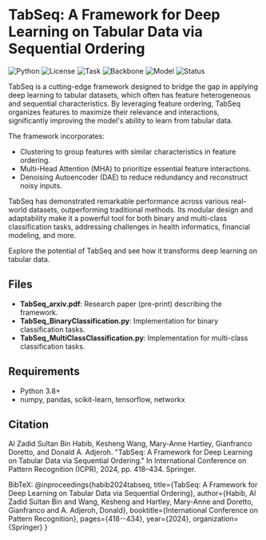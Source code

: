 # TabSeq: A Framework for Deep Learning on Tabular Data via Sequential Ordering

![Python](https://img.shields.io/badge/Python-3.8%2B-blue)
![License](https://img.shields.io/badge/License-MIT-green)
![Task](https://img.shields.io/badge/Task-Feature%20Ordering-blueviolet)
![Backbone](https://img.shields.io/badge/Backbone-Transformer--Autoencoder-orange)
![Model](https://img.shields.io/badge/Model-TabSeq-skyblue)
![Status](https://img.shields.io/badge/Status-Completed-brightgreen)

TabSeq is a cutting-edge framework designed to bridge the gap in applying deep learning to tabular datasets, which often has feature heterogeneous and sequential characteristics. By leveraging feature ordering, TabSeq organizes features to maximize their relevance and interactions, significantly improving the model's ability to learn from tabular data.

The framework incorporates:

- Clustering to group features with similar characteristics in feature ordering.
- Multi-Head Attention (MHA) to prioritize essential feature interactions.
- Denoising Autoencoder (DAE) to reduce redundancy and reconstruct noisy inputs.

TabSeq has demonstrated remarkable performance across various real-world datasets, outperforming traditional methods. Its modular design and adaptability make it a powerful tool for both binary and multi-class classification tasks, addressing challenges in health informatics, financial modeling, and more.

Explore the potential of TabSeq and see how it transforms deep learning on tabular data.

## Files
- **TabSeq_arxiv.pdf**: Research paper (pre-print) describing the framework.
- **TabSeq_BinaryClassification.py**: Implementation for binary classification tasks.
- **TabSeq_MultiClassClassification.py**: Implementation for multi-class classification tasks.

## Requirements
- Python 3.8+
- numpy, pandas, scikit-learn, tensorflow, networkx

## Citation
Al Zadid Sultan Bin Habib, Kesheng Wang, Mary-Anne Hartley, Gianfranco Doretto, and Donald A. Adjeroh. "TabSeq: A Framework for Deep Learning on Tabular Data via Sequential Ordering." In International Conference on Pattern Recognition (ICPR), 2024, pp. 418–434. Springer.

BibTeX:
@inproceedings{habib2024tabseq,
  title={TabSeq: A Framework for Deep Learning on Tabular Data via Sequential Ordering},
  author={Habib, Al Zadid Sultan Bin and Wang, Kesheng and Hartley, Mary-Anne and Doretto, Gianfranco and A. Adjeroh, Donald},
  booktitle={International Conference on Pattern Recognition},
  pages={418--434},
  year={2024},
  organization={Springer}
}
